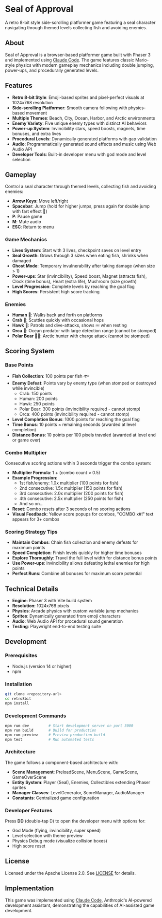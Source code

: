 # Seal of Approval

A retro 8-bit style side-scrolling platformer game featuring a seal character navigating through themed levels collecting fish and avoiding enemies.

## About

Seal of Approval is a browser-based platformer game built with Phaser 3 and implemented using [Claude Code](https://claude.ai/code). The game features classic Mario-style physics with modern gameplay mechanics including double jumping, power-ups, and procedurally generated levels.

## Features

- **Retro 8-bit Style**: Emoji-based sprites and pixel-perfect visuals at 1024x768 resolution
- **Side-scrolling Platformer**: Smooth camera following with physics-based movement
- **Multiple Themes**: Beach, City, Ocean, Harbor, and Arctic environments
- **Enemy Variety**: Five unique enemy types with distinct AI behaviors
- **Power-up System**: Invincibility stars, speed boosts, magnets, time bonuses, and extra lives
- **Procedural Levels**: Dynamically generated platforms with gap validation
- **Audio**: Programmatically generated sound effects and music using Web Audio API
- **Developer Tools**: Built-in developer menu with god mode and level selection

## Gameplay

Control a seal character through themed levels, collecting fish and avoiding enemies:

- **Arrow Keys**: Move left/right
- **Spacebar**: Jump (hold for higher jumps, press again for double jump with fart effect 💨)
- **P**: Pause game
- **M**: Mute audio
- **ESC**: Return to menu

### Game Mechanics

- **Lives System**: Start with 3 lives, checkpoint saves on level entry
- **Seal Growth**: Grows through 3 sizes when eating fish, shrinks when damaged
- **Ghost Mode**: Temporary invulnerability after taking damage (when size > 1)
- **Power-ups**: Star (invincibility), Speed boost, Magnet (attracts fish), Clock (time bonus), Heart (extra life), Mushroom (size growth)
- **Level Progression**: Complete levels by reaching the goal flag
- **High Scores**: Persistent high score tracking

### Enemies

- **Human** 🚶: Walks back and forth on platforms
- **Crab** 🦀: Scuttles quickly with occasional hops
- **Hawk** 🦅: Patrols and dive-attacks, shows 💤 when resting
- **Orca** 🐋: Ocean predator with large detection range (cannot be stomped)
- **Polar Bear** 🐻‍❄️: Arctic hunter with charge attack (cannot be stomped)

## Scoring System

### Base Points

- **Fish Collection**: 100 points per fish 🐟
- **Enemy Defeat**: Points vary by enemy type (when stomped or destroyed while invincible)
  - Crab: 150 points
  - Human: 200 points
  - Hawk: 250 points
  - Polar Bear: 300 points (invincibility required - cannot stomp)
  - Orca: 400 points (invincibility required - cannot stomp)
- **Level Completion Bonus**: 1000 points for reaching the goal flag
- **Time Bonus**: 10 points × remaining seconds (awarded at level completion)
- **Distance Bonus**: 10 points per 100 pixels traveled (awarded at level end or game over)

### Combo Multiplier

Consecutive scoring actions within 3 seconds trigger the combo system:
- **Multiplier Formula**: 1 + (combo count × 0.5)
- **Example Progression**:
  - 1st fish/enemy: 1.0x multiplier (100 points for fish)
  - 2nd consecutive: 1.5x multiplier (150 points for fish)
  - 3rd consecutive: 2.0x multiplier (200 points for fish)
  - 4th consecutive: 2.5x multiplier (250 points for fish)
  - And so on...
- **Reset**: Combo resets after 3 seconds of no scoring actions
- **Visual Feedback**: Yellow score popups for combos, "COMBO x#!" text appears for 3+ combos

### Scoring Strategy Tips

- **Maintain Combos**: Chain fish collection and enemy defeats for maximum points
- **Speed Completion**: Finish levels quickly for higher time bonuses
- **Explore Thoroughly**: Travel the full level width for distance bonus points
- **Use Power-ups**: Invincibility allows defeating lethal enemies for high points
- **Perfect Runs**: Combine all bonuses for maximum score potential

## Technical Details

- **Engine**: Phaser 3 with Vite build system
- **Resolution**: 1024x768 pixels
- **Physics**: Arcade physics with custom variable jump mechanics
- **Sprites**: Dynamically generated from emoji characters
- **Audio**: Web Audio API for procedural sound generation
- **Testing**: Playwright end-to-end testing suite

## Development

### Prerequisites

- Node.js (version 14 or higher)
- npm

### Installation

```bash
git clone <repository-url>
cd retro8bit
npm install
```

### Development Commands

```bash
npm run dev         # Start development server on port 3000
npm run build       # Build for production
npm run preview     # Preview production build
npm test            # Run automated tests
```

### Architecture

The game follows a component-based architecture with:

- **Scene Management**: PreloadScene, MenuScene, GameScene, GameOverScene
- **Entity System**: Player (Seal), Enemies, Collectibles extending Phaser sprites
- **Manager Classes**: LevelGenerator, ScoreManager, AudioManager
- **Constants**: Centralized game configuration

### Developer Features

Press **DD** (double-tap D) to open the developer menu with options for:
- God Mode (flying, invincibility, super speed)
- Level selection with theme preview
- Physics Debug mode (visualize collision boxes)
- High score reset

## License

Licensed under the Apache License 2.0. See [LICENSE](LICENSE) for details.

## Implementation

This game was implemented using [Claude Code](https://claude.ai/code), Anthropic's AI-powered development assistant, demonstrating the capabilities of AI-assisted game development.